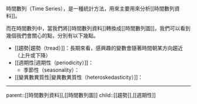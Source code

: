 時間數列（Time Series），是一種統計方法，用來主要用來分析[[時間數列資料]]。

而在時間數列中，當我們將[[時間數列資料]]轉換成[[時間數列圖]]，我們可以看到幾個我們會關心的點，分別有以下幾點。
- [[趨勢|趨勢（tread）]]：長期來看，感興趣的變數會隨著時間朝某方向趨近（上升或下降）
- [[週期性|週期性（periodicity）]]：
	- 季節性（seasonality）：
- [[變異數異質性|變異數異質性（heteroskedasticity）]]：
- - -
parent::[[時間數列資料]],[[時間數列圖]]
child::[[趨勢]],[[週期性]]